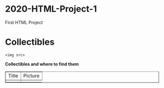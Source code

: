 # 2020-HTML-Project-1
First HTML Project
<!-- This will be the file that your project's HTML will go in -->

<!DOCTYPE html>
<html>
<html lang="en" dir="ltr">
	<h1>Collectibles</h1> 
	
	
	<img src>
		
   <meta charset="utf-8">
    <title>Starter Web Page</title> <b> Collectibles and where to find them
  </head>
  <body>
    <table border="1" width="50%">
      <tr>
        <td colspan="2">Title</td>
        <td>Picture</td> 
      </tr>
      <tr>
        <td colspan="2""</td>
      </tr>
      <tr>    
    </table>
  </body>
</html>
